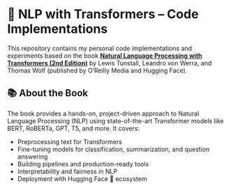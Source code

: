 # 🧠 NLP with Transformers – Code Implementations

This repository contains my personal code implementations and experiments based on the book **[Natural Language Processing with Transformers (2nd Edition)](https://www.oreilly.com/library/view/natural-language-processing/9781098136789/)** by Lewis Tunstall, Leandro von Werra, and Thomas Wolf (published by O’Reilly Media and Hugging Face).

## 📚 About the Book

The book provides a hands-on, project-driven approach to Natural Language Processing (NLP) using state-of-the-art Transformer models like BERT, RoBERTa, GPT, T5, and more. It covers:
- Preprocessing text for Transformers
- Fine-tuning models for classification, summarization, and question answering
- Building pipelines and production-ready tools
- Interpretability and fairness in NLP
- Deployment with Hugging Face 🤗 ecosystem
